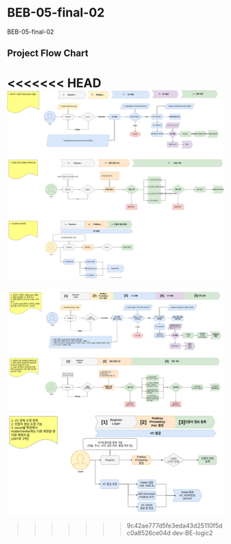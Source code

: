 # BEB-05-final-02
BEB-05-final-02

## Project Flow Chart

<<<<<<< HEAD
![](./BE/assets/DID%20Flow%20Chart.drawio.svg)
=======
![](./BE/assets/Holder_FLOW_CHART.png)
![](./BE/assets/Verifier_FLOW_CHART.png)
![](./BE/assets/Issuer_FLOW_CHART.png)
>>>>>>> 9c42ae777d5fe3eda43d25110f5dc0a8526ce04d
dev-BE-logic2
